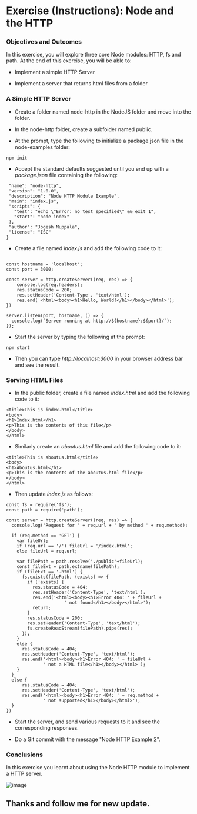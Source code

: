 # Exercise (Instructions): Node and the HTTP

### Objectives and Outcomes

In this exercise, you will explore three core Node modules: HTTP, fs and path. At the end of this exercise, you will be able to:


- Implement a simple HTTP Server

- Implement a server that returns html files from a folder
    
### A Simple HTTP Server

- Create a folder named node-http in the NodeJS folder and move into the folder.

- In the node-http folder, create a subfolder named public.

- At the prompt, type the following to initialize a package.json file in the node-examples folder:
     

``` npm init ```

- Accept the standard defaults suggested until you end up with a _package.json_ file containing the following:

 ```{
  "name": "node-http",
  "version": "1.0.0",
  "description": "Node HTTP Module Example",
  "main": "index.js",
  "scripts": {
    "test": "echo \"Error: no test specified\" && exit 1",
    "start": "node index"
  },
  "author": "Jogesh Muppala",
  "license": "ISC"
} 
```

- Create a file named _index.js_ and add the following code to it:

```const http = require('http');

const hostname = 'localhost';
const port = 3000;

const server = http.createServer((req, res) => {
    console.log(req.headers);
    res.statusCode = 200;
    res.setHeader('Content-Type', 'text/html');
    res.end('<html><body><h1>Hello, World!</h1></body></html>');
})

server.listen(port, hostname, () => {
  console.log(`Server running at http://${hostname}:${port}/`);
});
```

- Start the server by typing the following at the prompt:

``` npm start ```

- Then you can type _http://localhost:3000_ in your browser address bar and see the result.

### Serving HTML Files

- In the public folder, create a file named _index.html_ and add the following code to it:

```<html>
<title>This is index.html</title>
<body>
<h1>Index.html</h1>
<p>This is the contents of this file</p>
</body>
</html>
```
- Similarly create an _aboutus.html_ file and add the following code to it:

```<html>
<title>This is aboutus.html</title>
<body>
<h1>Aboutus.html</h1>
<p>This is the contents of the aboutus.html file</p>
</body>
</html>
```
- Then update _index.js_ as follows:

```
const fs = require('fs');
const path = require('path');

const server = http.createServer((req, res) => {
  console.log('Request for ' + req.url + ' by method ' + req.method);

  if (req.method == 'GET') {
    var fileUrl;
    if (req.url == '/') fileUrl = '/index.html';
    else fileUrl = req.url;

    var filePath = path.resolve('./public'+fileUrl);
    const fileExt = path.extname(filePath);
    if (fileExt == '.html') {
      fs.exists(filePath, (exists) => {
        if (!exists) {
          res.statusCode = 404;
          res.setHeader('Content-Type', 'text/html');
          res.end('<html><body><h1>Error 404: ' + fileUrl + 
                      ' not found</h1></body></html>');
          return;
        }
        res.statusCode = 200;
        res.setHeader('Content-Type', 'text/html');
        fs.createReadStream(filePath).pipe(res);
      });
    }
    else {
      res.statusCode = 404;
      res.setHeader('Content-Type', 'text/html');
      res.end('<html><body><h1>Error 404: ' + fileUrl + 
              ' not a HTML file</h1></body></html>');
    }
  }
  else {
      res.statusCode = 404;
      res.setHeader('Content-Type', 'text/html');
      res.end('<html><body><h1>Error 404: ' + req.method + 
              ' not supported</h1></body></html>');
  }
})
```

- Start the server, and send various requests to it and see the corresponding responses.

- Do a Git commit with the message "Node HTTP Example 2".

### Conclusions

In this exercise you learnt about using the Node HTTP module to implement a HTTP server.

![image](https://user-images.githubusercontent.com/99037494/189488996-59403417-99dd-4f28-8c35-f67bb760e1f4.png) 

## Thanks and follow me for new update.
